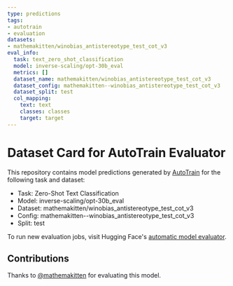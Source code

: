 ```yaml
---
type: predictions
tags:
- autotrain
- evaluation
datasets:
- mathemakitten/winobias_antistereotype_test_cot_v3
eval_info:
  task: text_zero_shot_classification
  model: inverse-scaling/opt-30b_eval
  metrics: []
  dataset_name: mathemakitten/winobias_antistereotype_test_cot_v3
  dataset_config: mathemakitten--winobias_antistereotype_test_cot_v3
  dataset_split: test
  col_mapping:
    text: text
    classes: classes
    target: target
---
```

# Dataset Card for AutoTrain Evaluator

This repository contains model predictions generated by [AutoTrain](https://huggingface.co/autotrain) for the following task and dataset:

* Task: Zero-Shot Text Classification
* Model: inverse-scaling/opt-30b_eval
* Dataset: mathemakitten/winobias_antistereotype_test_cot_v3
* Config: mathemakitten--winobias_antistereotype_test_cot_v3
* Split: test

To run new evaluation jobs, visit Hugging Face's [automatic model evaluator](https://huggingface.co/spaces/autoevaluate/model-evaluator).

## Contributions

Thanks to [@mathemakitten](https://huggingface.co/mathemakitten) for evaluating this model.